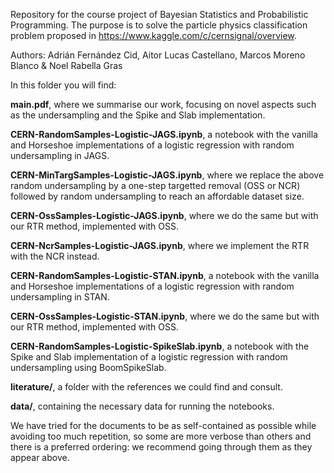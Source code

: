 Repository for the course project of Bayesian Statistics and Probabilistic Programming. The purpose is to solve the particle physics classification problem proposed in https://www.kaggle.com/c/cernsignal/overview.

Authors: Adrián Fernández Cid, Aitor Lucas Castellano, Marcos Moreno Blanco & Noel Rabella Gras

In this folder you will find:

**main.pdf**, where we summarise our work, focusing on novel aspects such as the undersampling and the Spike and Slab implementation.

**CERN-RandomSamples-Logistic-JAGS.ipynb**, a notebook with the vanilla and Horseshoe implementations of a logistic regression with random undersampling in JAGS.

**CERN-MinTargSamples-Logistic-JAGS.ipynb**, where we replace the above random undersampling by a one-step targetted removal (OSS or NCR) followed by random undersampling to reach an affordable dataset size.

**CERN-OssSamples-Logistic-JAGS.ipynb**, where we do the same but with our RTR method, implemented with OSS.

**CERN-NcrSamples-Logistic-JAGS.ipynb**, where we implement the RTR with the NCR instead.

**CERN-RandomSamples-Logistic-STAN.ipynb**, a notebook with the vanilla and Horseshoe implementations of a logistic regression with random undersampling in STAN.

**CERN-OssSamples-Logistic-STAN.ipynb**, where we do the same but with our RTR method, implemented with OSS.

**CERN-RandomSamples-Logistic-SpikeSlab.ipynb**, a notebook with the Spike and Slab implementation of a logistic regression with random undersampling using BoomSpikeSlab.

**literature/**, a folder with the references we could find and consult.

**data/**, containing the necessary data for running the notebooks.

We have tried for the documents to be as self-contained as possible while avoiding too much repetition, so some are more verbose than others and there is a preferred ordering: we recommend going through them as they appear above. 

